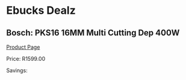 
# Ebucks Dealz
## Bosch: PKS16 16MM Multi Cutting Dep 400W
[Product Page](https://www.ebucks.com/web/shop/productSelected.do?prodId=349613024&catId=1235224419)

Price: R1599.00

Savings: 


	